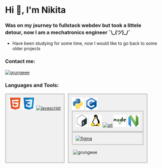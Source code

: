 <h1>Hi 👋, I'm Nikita</h1>
<h3>Was on my journey to fullstack webdev but took a littele detour, now I am a mechatronics engineer ¯\_(ツ)_/¯</h3>

- Have been studying for some time, now I would like to go back to some older projects

<h3 align="left">Contact me:</h3>
<!--  <div style="padding: 10px; background-color: #f0f0f0; border: 1px solid #ccc;">-->
<!--</div>-->
<!--  <div style="padding: 10px; background-color: #f0f0f0; border: 1px solid #ccc;">-->
<!--</div>-->
 <a href="https://dev.to/grungeee" target="blank"><img align="center" src="https://raw.githubusercontent.com/rahuldkjain/github-profile-readme-generator/master/src/images/icons/Social/devto.svg" alt="grungeee" height="30" width="40"/></a>
<!---------------------------------------------->
<h3 align="left">Languages and Tools:</h3>
<!--ROW 1-->
<div style="display: flex; flex-direction: row; gap: 10px;">
  <div style="padding: 10px; background-color: #f0f0f0; border: 3px solid #ccc;">
<!--html-->
 <a href="https://www.w3.org/html/" target="_blank" rel="noreferrer"> <img src="https://raw.githubusercontent.com/devicons/devicon/master/icons/html5/html5-original.svg" alt="html5" width="40" height="40"/></a>
<!--css-->
 <a href="https://www.w3schools.com/css/" target="_blank" rel="noreferrer"> <img src="https://raw.githubusercontent.com/devicons/devicon/master/icons/css3/css3-original.svg" alt="css3" width="40" height="40"/></a> 
<!--js-->
 <a href="https://developer.mozilla.org/en-US/docs/Web/JavaScript" target="_blank" rel="noreferrer"> <img src="https://cdn.worldvectorlogo.com/logos/javascript-1.svg" alt="javascript" width="40" height="40"/></a> 
 </div>

<!--ROW 2-->
<div style="padding: 10px; background-color: #f0f0f0; border: 3px solid #ccc;">
<!--python-->
<a href="https://www.python.org" target="_blank" rel="noreferrer"> <img src="https://raw.githubusercontent.com/devicons/devicon/master/icons/python/python-original.svg" alt="python" width="40" height="40"/></a>
<!--c-->
<a href="https://www.open-std.org/jtc1/sc22/wg14/" target="_blank" rel="noreferrer"> <img src="https://raw.githubusercontent.com/devicons/devicon/master/icons/c/c-original.svg" alt="c" width="40" height="40"/></a> 
<div>

<!--ROW 3-->
<div style="padding: 10px; background-color: #f0f0f0; border: 3px solid #ccc;">
<!--bash-->
<a href="https://www.gnu.org/software/bash/" target="_blank" rel="noreferrer"> <img src="https://raw.githubusercontent.com/devicons/devicon/master/icons/bash/bash-original.svg" alt="bash" width="40" height="40"/></a>
<!--linux-->
<a href="https://www.linux.org/" target="_blank" rel="noreferrer"> <img src="https://raw.githubusercontent.com/devicons/devicon/master/icons/linux/linux-original.svg" alt="linux" width="40" height="40"/></a> 
<!--git-->
<a href="https://git-scm.com/" target="_blank" rel="noreferrer"> <img src="https://www.vectorlogo.zone/logos/git-scm/git-scm-icon.svg" alt="git" width="40" height="40"/></a> 
<!--nodejs-->
<a href="https://nodejs.org" target="_blank" rel="noreferrer"> <img src="https://raw.githubusercontent.com/devicons/devicon/master/icons/nodejs/nodejs-original-wordmark.svg" alt="nodejs" width="40" height="40"/></a> 
<!--neovim-->
<a href="https://nodejs.org" target="_blank" rel="noreferrer"> <img src="https://raw.githubusercontent.com/devicons/devicon/master/icons/neovim/neovim-original.svg" alt="neovim" width="40" height="40"/></a> 

</div>

<!--ROW 4-->
<div style="padding: 10px; background-color: #f0f0f0; border: 3px solid #ccc;">
<!--figma-->
<a href="https://www.figma.com/" target="_blank" rel="noreferrer"> <img src="https://www.vectorlogo.zone/logos/figma/figma-icon.svg" alt="figma" width="40" height="40"/> 
</a> 
</div>
</div>
<!--add c here-->
<!--add plc-->
<!--add knx-->

<p>&nbsp;<img align="center" src="https://github-readme-stats.vercel.app/api?username=grungeee&show_icons=true&theme=dracula&locale=en" alt="grungeee" /></p>
